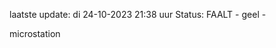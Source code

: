 laatste update: 
di 24-10-2023 21:38   uur 
Status: FAALT - geel - 
<div class="service Y">microstation</div>